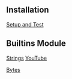 ## Installation

[Setup and Test](./setup)

## Builtins Module

[Strings](./strings) [YouTube](https://www.youtube.com/watch?v=RbcmotjzMO)

[Bytes](./bytes)